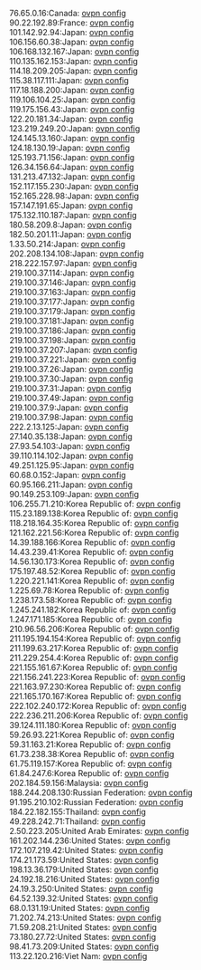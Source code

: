 76.65.0.16:Canada: [ovpn config](vpn/76_65_0_16.ovpn)  
90.22.192.89:France: [ovpn config](vpn/90_22_192_89.ovpn)  
101.142.92.94:Japan: [ovpn config](vpn/101_142_92_94.ovpn)  
106.156.60.38:Japan: [ovpn config](vpn/106_156_60_38.ovpn)  
106.168.132.167:Japan: [ovpn config](vpn/106_168_132_167.ovpn)  
110.135.162.153:Japan: [ovpn config](vpn/110_135_162_153.ovpn)  
114.18.209.205:Japan: [ovpn config](vpn/114_18_209_205.ovpn)  
115.38.117.111:Japan: [ovpn config](vpn/115_38_117_111.ovpn)  
117.18.188.200:Japan: [ovpn config](vpn/117_18_188_200.ovpn)  
119.106.104.25:Japan: [ovpn config](vpn/119_106_104_25.ovpn)  
119.175.156.43:Japan: [ovpn config](vpn/119_175_156_43.ovpn)  
122.20.181.34:Japan: [ovpn config](vpn/122_20_181_34.ovpn)  
123.219.249.20:Japan: [ovpn config](vpn/123_219_249_20.ovpn)  
124.145.13.160:Japan: [ovpn config](vpn/124_145_13_160.ovpn)  
124.18.130.19:Japan: [ovpn config](vpn/124_18_130_19.ovpn)  
125.193.71.156:Japan: [ovpn config](vpn/125_193_71_156.ovpn)  
126.34.156.64:Japan: [ovpn config](vpn/126_34_156_64.ovpn)  
131.213.47.132:Japan: [ovpn config](vpn/131_213_47_132.ovpn)  
152.117.155.230:Japan: [ovpn config](vpn/152_117_155_230.ovpn)  
152.165.228.98:Japan: [ovpn config](vpn/152_165_228_98.ovpn)  
157.147.191.65:Japan: [ovpn config](vpn/157_147_191_65.ovpn)  
175.132.110.187:Japan: [ovpn config](vpn/175_132_110_187.ovpn)  
180.58.209.8:Japan: [ovpn config](vpn/180_58_209_8.ovpn)  
182.50.201.11:Japan: [ovpn config](vpn/182_50_201_11.ovpn)  
1.33.50.214:Japan: [ovpn config](vpn/1_33_50_214.ovpn)  
202.208.134.108:Japan: [ovpn config](vpn/202_208_134_108.ovpn)  
218.222.157.97:Japan: [ovpn config](vpn/218_222_157_97.ovpn)  
219.100.37.114:Japan: [ovpn config](vpn/219_100_37_114.ovpn)  
219.100.37.146:Japan: [ovpn config](vpn/219_100_37_146.ovpn)  
219.100.37.163:Japan: [ovpn config](vpn/219_100_37_163.ovpn)  
219.100.37.177:Japan: [ovpn config](vpn/219_100_37_177.ovpn)  
219.100.37.179:Japan: [ovpn config](vpn/219_100_37_179.ovpn)  
219.100.37.181:Japan: [ovpn config](vpn/219_100_37_181.ovpn)  
219.100.37.186:Japan: [ovpn config](vpn/219_100_37_186.ovpn)  
219.100.37.198:Japan: [ovpn config](vpn/219_100_37_198.ovpn)  
219.100.37.207:Japan: [ovpn config](vpn/219_100_37_207.ovpn)  
219.100.37.221:Japan: [ovpn config](vpn/219_100_37_221.ovpn)  
219.100.37.26:Japan: [ovpn config](vpn/219_100_37_26.ovpn)  
219.100.37.30:Japan: [ovpn config](vpn/219_100_37_30.ovpn)  
219.100.37.31:Japan: [ovpn config](vpn/219_100_37_31.ovpn)  
219.100.37.49:Japan: [ovpn config](vpn/219_100_37_49.ovpn)  
219.100.37.9:Japan: [ovpn config](vpn/219_100_37_9.ovpn)  
219.100.37.98:Japan: [ovpn config](vpn/219_100_37_98.ovpn)  
222.2.13.125:Japan: [ovpn config](vpn/222_2_13_125.ovpn)  
27.140.35.138:Japan: [ovpn config](vpn/27_140_35_138.ovpn)  
27.93.54.103:Japan: [ovpn config](vpn/27_93_54_103.ovpn)  
39.110.114.102:Japan: [ovpn config](vpn/39_110_114_102.ovpn)  
49.251.125.95:Japan: [ovpn config](vpn/49_251_125_95.ovpn)  
60.68.0.152:Japan: [ovpn config](vpn/60_68_0_152.ovpn)  
60.95.166.211:Japan: [ovpn config](vpn/60_95_166_211.ovpn)  
90.149.253.109:Japan: [ovpn config](vpn/90_149_253_109.ovpn)  
106.255.71.210:Korea Republic of: [ovpn config](vpn/106_255_71_210.ovpn)  
115.23.189.138:Korea Republic of: [ovpn config](vpn/115_23_189_138.ovpn)  
118.218.164.35:Korea Republic of: [ovpn config](vpn/118_218_164_35.ovpn)  
121.162.221.56:Korea Republic of: [ovpn config](vpn/121_162_221_56.ovpn)  
14.39.188.166:Korea Republic of: [ovpn config](vpn/14_39_188_166.ovpn)  
14.43.239.41:Korea Republic of: [ovpn config](vpn/14_43_239_41.ovpn)  
14.56.130.173:Korea Republic of: [ovpn config](vpn/14_56_130_173.ovpn)  
175.197.48.52:Korea Republic of: [ovpn config](vpn/175_197_48_52.ovpn)  
1.220.221.141:Korea Republic of: [ovpn config](vpn/1_220_221_141.ovpn)  
1.225.69.78:Korea Republic of: [ovpn config](vpn/1_225_69_78.ovpn)  
1.238.173.58:Korea Republic of: [ovpn config](vpn/1_238_173_58.ovpn)  
1.245.241.182:Korea Republic of: [ovpn config](vpn/1_245_241_182.ovpn)  
1.247.171.185:Korea Republic of: [ovpn config](vpn/1_247_171_185.ovpn)  
210.96.56.206:Korea Republic of: [ovpn config](vpn/210_96_56_206.ovpn)  
211.195.194.154:Korea Republic of: [ovpn config](vpn/211_195_194_154.ovpn)  
211.199.63.217:Korea Republic of: [ovpn config](vpn/211_199_63_217.ovpn)  
211.229.254.4:Korea Republic of: [ovpn config](vpn/211_229_254_4.ovpn)  
221.155.161.67:Korea Republic of: [ovpn config](vpn/221_155_161_67.ovpn)  
221.156.241.223:Korea Republic of: [ovpn config](vpn/221_156_241_223.ovpn)  
221.163.97.230:Korea Republic of: [ovpn config](vpn/221_163_97_230.ovpn)  
221.165.170.167:Korea Republic of: [ovpn config](vpn/221_165_170_167.ovpn)  
222.102.240.172:Korea Republic of: [ovpn config](vpn/222_102_240_172.ovpn)  
222.236.211.206:Korea Republic of: [ovpn config](vpn/222_236_211_206.ovpn)  
39.124.111.180:Korea Republic of: [ovpn config](vpn/39_124_111_180.ovpn)  
59.26.93.221:Korea Republic of: [ovpn config](vpn/59_26_93_221.ovpn)  
59.31.163.21:Korea Republic of: [ovpn config](vpn/59_31_163_21.ovpn)  
61.73.238.38:Korea Republic of: [ovpn config](vpn/61_73_238_38.ovpn)  
61.75.119.157:Korea Republic of: [ovpn config](vpn/61_75_119_157.ovpn)  
61.84.247.6:Korea Republic of: [ovpn config](vpn/61_84_247_6.ovpn)  
202.184.59.156:Malaysia: [ovpn config](vpn/202_184_59_156.ovpn)  
188.244.208.130:Russian Federation: [ovpn config](vpn/188_244_208_130.ovpn)  
91.195.210.102:Russian Federation: [ovpn config](vpn/91_195_210_102.ovpn)  
184.22.182.155:Thailand: [ovpn config](vpn/184_22_182_155.ovpn)  
49.228.242.71:Thailand: [ovpn config](vpn/49_228_242_71.ovpn)  
2.50.223.205:United Arab Emirates: [ovpn config](vpn/2_50_223_205.ovpn)  
161.202.144.236:United States: [ovpn config](vpn/161_202_144_236.ovpn)  
172.107.219.42:United States: [ovpn config](vpn/172_107_219_42.ovpn)  
174.21.173.59:United States: [ovpn config](vpn/174_21_173_59.ovpn)  
198.13.36.179:United States: [ovpn config](vpn/198_13_36_179.ovpn)  
24.192.18.216:United States: [ovpn config](vpn/24_192_18_216.ovpn)  
24.19.3.250:United States: [ovpn config](vpn/24_19_3_250.ovpn)  
64.52.139.32:United States: [ovpn config](vpn/64_52_139_32.ovpn)  
68.0.131.19:United States: [ovpn config](vpn/68_0_131_19.ovpn)  
71.202.74.213:United States: [ovpn config](vpn/71_202_74_213.ovpn)  
71.59.208.21:United States: [ovpn config](vpn/71_59_208_21.ovpn)  
73.180.27.72:United States: [ovpn config](vpn/73_180_27_72.ovpn)  
98.41.73.209:United States: [ovpn config](vpn/98_41_73_209.ovpn)  
113.22.120.216:Viet Nam: [ovpn config](vpn/113_22_120_216.ovpn)  

